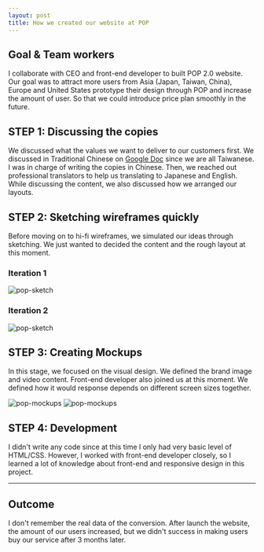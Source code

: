 ```yaml
---
layout: post
title: How we created our website at POP
---
```


## Goal & Team workers
I collaborate with CEO and front-end developer to built POP 2.0 website. Our goal was to attract more users from Asia (Japan, Taiwan, China), Europe and United States prototype their design through POP and increase the amount of user. So that we could introduce price plan smoothly in the future.


## STEP 1: Discussing the copies
We discussed what the values we want to deliver to our customers first. We discussed in Traditional Chinese on [Google Doc](https://docs.google.com/document/d/1Lnr6oY6VQziAiUJRdlEp0Kfb7NoTICpFhQ0ftKYvslA/edit) since we are all Taiwanese. I was in charge of writing the copies in Chinese. Then, we reached out professional translators to help us translating to Japanese and English. While discussing the content, we also discussed how we arranged our layouts.


## STEP 2: Sketching wireframes quickly
Before moving on to hi-fi wireframes, we simulated our ideas through sketching. We just wanted to decided the content and the rough layout at this moment.

### Iteration 1
![pop-sketch](/img/pop-sketch-3.jpg)


### Iteration 2
![pop-sketch](/img/pop-sketch-2.jpg)

## STEP 3: Creating Mockups
In this stage, we focused on the visual design. We defined the brand image and video content. Front-end developer also joined us at this moment. We defined how it would response depends on different screen sizes together.

![pop-mockups](/img/pop-mockup-1.jpg)
![pop-mockups](/img/pop-mockup-2.jpg)

## STEP 4: Development
I didn't write any code since at this time I only had very basic level of HTML/CSS. However, I worked with front-end developer closely, so I learned a lot of knowledge about front-end and responsive design in this project.

---

## Outcome
I don't remember the real data of the conversion. After launch the website, the amount of our users increased, but we didn't success in making users buy our service after 3 months later.
